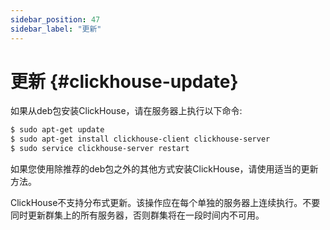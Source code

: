 ```yaml
---
sidebar_position: 47
sidebar_label: "更新"
---
```


# 更新 {#clickhouse-update}

如果从deb包安装ClickHouse，请在服务器上执行以下命令:

``` bash
$ sudo apt-get update
$ sudo apt-get install clickhouse-client clickhouse-server
$ sudo service clickhouse-server restart
```

如果您使用除推荐的deb包之外的其他方式安装ClickHouse，请使用适当的更新方法。

ClickHouse不支持分布式更新。该操作应在每个单独的服务器上连续执行。不要同时更新群集上的所有服务器，否则群集将在一段时间内不可用。
